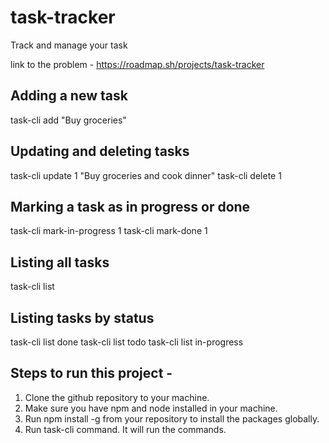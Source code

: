 # task-tracker
Track and manage your task

link to the problem - https://roadmap.sh/projects/task-tracker

## Adding a new task
task-cli add "Buy groceries"

## Updating and deleting tasks
task-cli update 1 "Buy groceries and cook dinner"
task-cli delete 1

## Marking a task as in progress or done
task-cli mark-in-progress 1
task-cli mark-done 1

## Listing all tasks
task-cli list

## Listing tasks by status
task-cli list done
task-cli list todo
task-cli list in-progress

## Steps to run this project - 
1. Clone the github repository to your machine.
2. Make sure you have npm and node installed in your machine.
3. Run npm install -g from your repository to install the packages globally.
4. Run task-cli command. It will run the commands.
